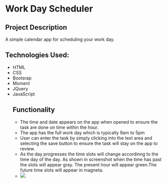 # Work Day Scheduler 

## Project Description 

A simple calendar app for scheduling your work day. 

## Technologies Used:
<ul>
<li>HTML</li>
<li>CSS</li>
<li>Bootsrap</li>
<li>Moment</li>
<li>JQuery</li>
<li>JavaScript</li>


## Functionality
<ul>
<li> The time and date appears on the app when opened to ensure the task are done on time within the hour. </li>
<li> The app has the full work day which is typically 9am to 5pm </li>
<li> User can enter the task by simply clicking into the text area and selecting the save button to ensure the task will stay on the app to review.</li>
<li> As the day progresses the time slots will change accordinng to the time day of the day. As shown in screenshot when the time has past the slots will appear gray. The present hour will appear green.The future time slots will appear in magneta.<li>


<img src="top.png">